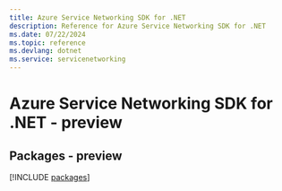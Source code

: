 ```yaml
---
title: Azure Service Networking SDK for .NET
description: Reference for Azure Service Networking SDK for .NET
ms.date: 07/22/2024
ms.topic: reference
ms.devlang: dotnet
ms.service: servicenetworking
---
```

# Azure Service Networking SDK for .NET - preview
## Packages - preview
[!INCLUDE [packages](service-networking-index.md)]